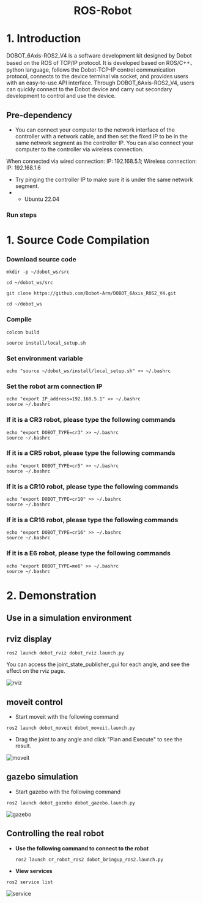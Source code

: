 # <center>ROS-Robot</center>
# 1. Introduction

DOBOT_6Axis-ROS2_V4 is a software development kit designed by Dobot based on the ROS of TCP/IP protocol. It is developed based on ROS/C++、python language, follows the Dobot-TCP-IP control communication protocol, connects to the device terminal via socket, and provides users with an easy-to-use API interface. Through DOBOT_6Axis-ROS2_V4, users can quickly connect to the Dobot device and carry out secondary development to control and use the device.



## Pre-dependency

* You can connect your computer to the network interface of the controller with a network cable, and then set the fixed IP to be in the same network segment as the controller IP. You can also connect your computer to the controller via wireless connection.

When connected via wired connection: IP: 192.168.5.1; Wireless connection: IP: 192.168.1.6

* Try pinging the controller IP to make sure it is under the same network segment.
* * Ubuntu 22.04

### Run steps

# 1. Source Code Compilation

### Download source code

```
mkdir -p ~/dobot_ws/src

cd ~/dobot_ws/src

git clone https://github.com/Dobot-Arm/DOBOT_6Axis_ROS2_V4.git

cd ~/dobot_ws
```

### Compile

```
colcon build

source install/local_setup.sh
```
### Set environment variable

```
echo "source ~/dobot_ws/install/local_setup.sh" >> ~/.bashrc
```

### Set the robot arm connection IP
```
echo "export IP_address=192.168.5.1" >> ~/.bashrc
source ~/.bashrc
```
### If it is a CR3 robot, please type the following commands

```
echo "export DOBOT_TYPE=cr3" >> ~/.bashrc
source ~/.bashrc
```

### If it is a CR5 robot, please type the following commands

```
echo "export DOBOT_TYPE=cr5" >> ~/.bashrc
source ~/.bashrc
```

### If it is a CR10 robot, please type the following commands

```
echo "export DOBOT_TYPE=cr10" >> ~/.bashrc
source ~/.bashrc
```

### If it is a CR16 robot, please type the following commands

```
echo "export DOBOT_TYPE=cr16" >> ~/.bashrc
source ~/.bashrc
```
### If it is a E6 robot, please type the following commands

```
echo "export DOBOT_TYPE=me6" >> ~/.bashrc
source ~/.bashrc
```
# 2. Demonstration

## Use in a simulation environment

## rviz display

```
ros2 launch dobot_rviz dobot_rviz.launch.py
```

You can access the joint_state_publisher_gui for each angle, and see the effect on the rviz page.

![rviz](/image/rviz.jpg)

## moveit control

* Start moveit with the following command

```
ros2 launch dobot_moveit dobot_moveit.launch.py
```

* Drag the joint to any angle and click "Plan and Execute" to see the result.

![moveit](/image/moveit.jpg)

## gazebo simulation

* Start gazebo with the following command

```
ros2 launch dobot_gazebo dobot_gazebo.launch.py 
```
![gazebo](/image/gazebo.jpg)

##  Controlling the real robot

* **Use the following command to connect to the robot**

  ```
  ros2 launch cr_robot_ros2 dobot_bringup_ros2.launch.py
  ```

* **View services**
```
ros2 service list
```
![service](/image/service.jpg)
